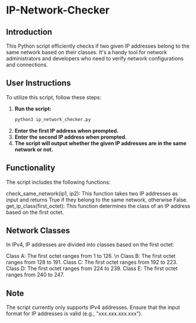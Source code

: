 # IP-Network-Checker

## Introduction
This Python script efficiently checks if two given IP addresses belong to the same network based on their classes. It's a handy tool for network administrators and developers who need to verify network configurations and connections.


## User Instructions
To utilize this script, follow these steps:

1. **Run the script:**
   ```bash
   python3 ip_network_checker.py
2. **Enter the first IP address when prompted.**
3. **Enter the second IP address when prompted.**
4. **The script will output whether the given IP addresses are in the same network or not.**

## Functionality
The script includes the following functions:

check_same_network(ip1, ip2): This function takes two IP addresses as input and returns True if they belong to the same network, otherwise False.
get_ip_class(first_octet): This function determines the class of an IP address based on the first octet.

## Network Classes
In IPv4, IP addresses are divided into classes based on the first octet:

Class A: The first octet ranges from 1 to 126. \n
Class B: The first octet ranges from 128 to 191.
Class C: The first octet ranges from 192 to 223.
Class D: The first octet ranges from 224 to 239.
Class E: The first octet ranges from 240 to 247.

## Note
The script currently only supports IPv4 addresses.
Ensure that the input format for IP addresses is valid (e.g., "xxx.xxx.xxx.xxx").
